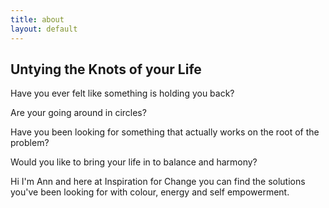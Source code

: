```yaml
---
title: about
layout: default
---
```

<h2>Untying the Knots of your Life</h2>
<p>Have you ever felt like something is holding you back?</p>
<p>Are your going around in circles? </p>
<p>Have you been looking for something that actually works on the root of the problem? </p>
<p>Would you like to bring your life in to balance and harmony?</p>
<p>Hi I'm Ann and here at Inspiration for Change you can find the solutions you've been looking for with colour, energy and self empowerment.</p>
